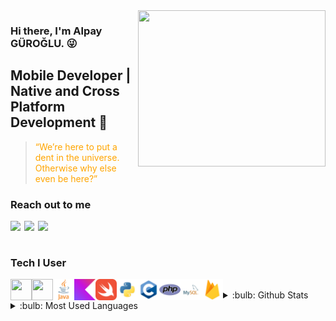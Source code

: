 <img src="https://media.giphy.com/media/l4pThMAKS4BOtz8d2/giphy.gif" align="right" width="300" height="250">

### Hi there, I'm Alpay GÜROĞLU. :stuck_out_tongue_winking_eye:
## Mobile Developer | Native and Cross Platform Development :iphone:

<blockquote>
<p><font color="orange"> “We’re here to put a dent in the universe. Otherwise why else even be here?” </font> </p>
</blockquote>

### Reach out to me

[<img width="22" src="https://unpkg.com/simple-icons@v7/icons/youtube.svg" align="left" />][youtube]

[<img width="22" src="https://unpkg.com/simple-icons@v7/icons/twitter.svg" align="left" />][twitter]

[<img width="22" src="https://unpkg.com/simple-icons@v7/icons/linkedin.svg" align="left" />][linkedin]

<br/>
<br/>

### Tech I User
<img width="34" height="34" src="https://avatars.githubusercontent.com/u/14101776?s=200&v=4" align="left" />
<img width="34" height="34" src="https://avatars.githubusercontent.com/u/1609975?s=200&v=4" align="left" />
<img width="34" height="34" src="https://raw.githubusercontent.com/github/explore/5b3600551e122a3277c2c5368af2ad5725ffa9a1/topics/java/java.png" align="left" />
<img width="34" height="34" src="https://raw.githubusercontent.com/github/explore/4479d2a2c854198cb00160f8593519c14dc3b905/topics/kotlin/kotlin.png" align="left" />
<img width="34" height="34" src="https://raw.githubusercontent.com/github/explore/80688e429a7d4ef2fca1e82350fe8e3517d3494d/topics/swift/swift.png" align="left" />
<img width="34" height="34" src="https://raw.githubusercontent.com/github/explore/80688e429a7d4ef2fca1e82350fe8e3517d3494d/topics/python/python.png" align="left" />
<img width="34" height="34" src="https://raw.githubusercontent.com/github/explore/f3e22f0dca2be955676bc70d6214b95b13354ee8/topics/c/c.png" align="left" />
<img width="34" height="34" src="https://raw.githubusercontent.com/github/explore/ccc16358ac4530c6a69b1b80c7223cd2744dea83/topics/php/php.png" align="left" />
<img width="34" height="34" src="https://raw.githubusercontent.com/github/explore/80688e429a7d4ef2fca1e82350fe8e3517d3494d/topics/mysql/mysql.png" align="left" />
<img width="34" height="34" src="https://raw.githubusercontent.com/github/explore/80688e429a7d4ef2fca1e82350fe8e3517d3494d/topics/firebase/firebase.png" align="left" />




<br/>
<details> 
<summary> :bulb: Github Stats </summary>
<img src="https://github-readme-stats.vercel.app/api?username=asimolpiq">
</details>
<details> 
<summary> :bulb: Most Used Languages </summary>
<img src="https://github-readme-stats.vercel.app/api/top-langs/?username=asimolpiq&langs_count=8">
</details>

[youtube]: https://www.youtube.com/channel/UCr7ID6adCzeurT4_gCjK9OA
[twitter]: https://twitter.com/asimolpiq
[linkedin]:https://www.linkedin.com/in/alpay-guroglu/


